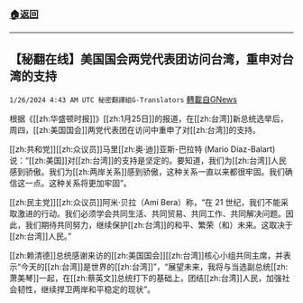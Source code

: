 ###  [:house:返回](README.md)
---


## 【秘翻在线】美国国会两党代表团访问台湾，重申对台湾的支持
`1/26/2024 4:43 AM UTC 秘密翻譯組G-Translators` [轉載自GNews](https://gnews.org/articles/2254746)

根据《[[zh:华盛顿时报]]》[[zh:1月25日]]的报道，在[[zh:台湾]]新总统选举后，周四，[[zh:美国国会]]两党代表团在访问中重申了对[[zh:台湾]]的支持。

[[zh:共和党]][[zh:众议员]]马里[[zh:奥·迪]]亚斯\-巴拉特 (Mario Díaz-Balart)说：“[[zh:美国]]对[[zh:台湾]]的支持是坚定的。要知道，我们为[[zh:台湾]]人民感到骄傲。我们为[[zh:两岸关系]]感到骄傲，这种关系一直以来都很牢固。我们确信这一点。这种关系将更加牢固”。

[[zh:民主党]][[zh:众议员]]阿米·贝拉（Ami Bera）称，“在 21 世纪，我们不能采取激进的行动。我们必须学会共同生活、共同贸易、共同工作、共同解决问题。因此，我们期待共同努力，继续保护[[zh:台湾]]的和平、繁荣（和）未来。这取决于[[zh:台湾]]人民。”

[[zh:赖清德]]总统感谢来访的[[zh:美国国会]][[zh:台湾]]核心小组共同主席，并表示“今天的[[zh:台湾]]是世界的[[zh:台湾]]”，“展望未来，我将与当选副总统[[zh:萧美琴]]一起，在[[zh:蔡英文]]总统打下的基础上，团结[[zh:台湾]]人民，加强社会韧性，继续捍卫两岸和平稳定的现状”。
